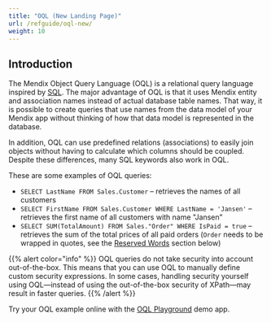 ```yaml
---
title: "OQL (New Landing Page)"
url: /refguide/oql-new/
weight: 10
---
```


## Introduction

The Mendix Object Query Language (OQL) is a relational query language inspired by [SQL](https://en.wikipedia.org/wiki/Sql). The major advantage of OQL is that it uses Mendix entity and association names instead of actual database table names. That way, it is possible to create queries that use names from the data model of your Mendix app without thinking of how that data model is represented in the database.

In addition, OQL can use predefined relations (associations) to easily join objects without having to calculate which columns should be coupled. Despite these differences, many SQL keywords also work in OQL.

These are some examples of OQL queries:

* `SELECT LastName FROM Sales.Customer` – retrieves the names of all customers
* `SELECT FirstName FROM Sales.Customer WHERE LastName = 'Jansen'` – retrieves the first name of all customers with name "Jansen"
* `SELECT SUM(TotalAmount) FROM Sales."Order" WHERE IsPaid = true` – retrieves the sum of the total prices of all paid orders (`Order` needs to be wrapped in quotes, see the [Reserved Words](#reserved-oql-words) section below)

{{% alert color="info" %}}
OQL queries do not take security into account out-of-the-box. This means that you can use OQL to manually define custom security expressions. In some cases, handling security yourself using OQL—instead of using the out-of-the-box security of XPath—may result in faster queries.
{{% /alert %}}

Try your OQL example online with the [OQL Playground](https://service.mendixcloud.com/p/OQL) demo app. 
